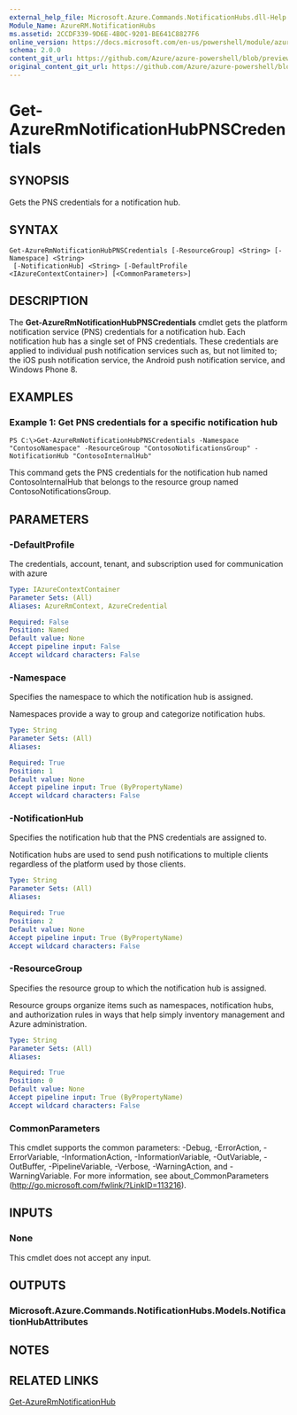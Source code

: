 ```yaml
---
external_help_file: Microsoft.Azure.Commands.NotificationHubs.dll-Help.xml
Module_Name: AzureRM.NotificationHubs
ms.assetid: 2CCDF339-9D6E-4B0C-9201-BE641C8827F6
online_version: https://docs.microsoft.com/en-us/powershell/module/azurerm.notificationhubs/get-azurermnotificationhubpnscredentials
schema: 2.0.0
content_git_url: https://github.com/Azure/azure-powershell/blob/preview/src/ResourceManager/NotificationHubs/Commands.NotificationHubs/help/Get-AzureRmNotificationHubPNSCredentials.md
original_content_git_url: https://github.com/Azure/azure-powershell/blob/preview/src/ResourceManager/NotificationHubs/Commands.NotificationHubs/help/Get-AzureRmNotificationHubPNSCredentials.md
---
```


# Get-AzureRmNotificationHubPNSCredentials

## SYNOPSIS
Gets the PNS credentials for a notification hub.

## SYNTAX

```
Get-AzureRmNotificationHubPNSCredentials [-ResourceGroup] <String> [-Namespace] <String>
 [-NotificationHub] <String> [-DefaultProfile <IAzureContextContainer>] [<CommonParameters>]
```

## DESCRIPTION
The **Get-AzureRmNotificationHubPNSCredentials** cmdlet gets the platform notification service (PNS) credentials for a notification hub.
Each notification hub has a single set of PNS credentials.
These credentials are applied to individual push notification services such as, but not limited to; the iOS push notification service, the Android push notification service, and Windows Phone 8.

## EXAMPLES

### Example 1: Get PNS credentials for a specific notification hub
```
PS C:\>Get-AzureRmNotificationHubPNSCredentials -Namespace "ContosoNamespace" -ResourceGroup "ContosoNotificationsGroup" -NotificationHub "ContosoInternalHub"
```

This command gets the PNS credentials for the notification hub named ContosoInternalHub that belongs to the resource group named ContosoNotificationsGroup.

## PARAMETERS

### -DefaultProfile
The credentials, account, tenant, and subscription used for communication with azure

```yaml
Type: IAzureContextContainer
Parameter Sets: (All)
Aliases: AzureRmContext, AzureCredential

Required: False
Position: Named
Default value: None
Accept pipeline input: False
Accept wildcard characters: False
```

### -Namespace
Specifies the namespace to which the notification hub is assigned.

Namespaces provide a way to group and categorize notification hubs.

```yaml
Type: String
Parameter Sets: (All)
Aliases: 

Required: True
Position: 1
Default value: None
Accept pipeline input: True (ByPropertyName)
Accept wildcard characters: False
```

### -NotificationHub
Specifies the notification hub that the PNS credentials are assigned to.

Notification hubs are used to send push notifications to multiple clients regardless of the platform used by those clients.

```yaml
Type: String
Parameter Sets: (All)
Aliases: 

Required: True
Position: 2
Default value: None
Accept pipeline input: True (ByPropertyName)
Accept wildcard characters: False
```

### -ResourceGroup
Specifies the resource group to which the notification hub is assigned.

Resource groups organize items such as namespaces, notification hubs, and authorization rules in ways that help simply inventory management and Azure administration.

```yaml
Type: String
Parameter Sets: (All)
Aliases: 

Required: True
Position: 0
Default value: None
Accept pipeline input: True (ByPropertyName)
Accept wildcard characters: False
```

### CommonParameters
This cmdlet supports the common parameters: -Debug, -ErrorAction, -ErrorVariable, -InformationAction, -InformationVariable, -OutVariable, -OutBuffer, -PipelineVariable, -Verbose, -WarningAction, and -WarningVariable. For more information, see about_CommonParameters (http://go.microsoft.com/fwlink/?LinkID=113216).

## INPUTS

### None
This cmdlet does not accept any input.

## OUTPUTS

### Microsoft.Azure.Commands.NotificationHubs.Models.NotificationHubAttributes

## NOTES

## RELATED LINKS

[Get-AzureRmNotificationHub](./Get-AzureRmNotificationHub.md)


